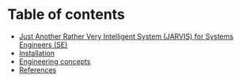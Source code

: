 # Table of contents

* [Just Another Rather Very Intelligent System (JARVIS) for Systems Engineers (SE)](README.md)
* [Installation](installation.md)
* [Engineering concepts](docs/engineering-concepts.md)
* [References](references.md)
